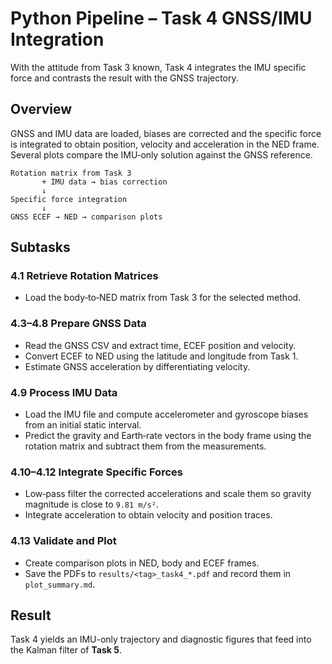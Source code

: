 # Python Pipeline – Task 4 GNSS/IMU Integration

With the attitude from Task 3 known, Task 4 integrates the IMU specific force and contrasts the result with the GNSS trajectory.

## Overview

GNSS and IMU data are loaded, biases are corrected and the specific force is integrated to obtain position, velocity and acceleration in the NED frame.  Several plots compare the IMU‑only solution against the GNSS reference.

```text
Rotation matrix from Task 3
       + IMU data → bias correction
       ↓
Specific force integration
       ↓
GNSS ECEF → NED → comparison plots
```

## Subtasks

### 4.1 Retrieve Rotation Matrices
- Load the body‑to‑NED matrix from Task 3 for the selected method.

### 4.3–4.8 Prepare GNSS Data
- Read the GNSS CSV and extract time, ECEF position and velocity.
- Convert ECEF to NED using the latitude and longitude from Task 1.
- Estimate GNSS acceleration by differentiating velocity.

### 4.9 Process IMU Data
- Load the IMU file and compute accelerometer and gyroscope biases from an initial static interval.
- Predict the gravity and Earth‑rate vectors in the body frame using the rotation matrix and subtract them from the measurements.

### 4.10–4.12 Integrate Specific Forces
- Low‑pass filter the corrected accelerations and scale them so gravity magnitude is close to `9.81 m/s²`.
- Integrate acceleration to obtain velocity and position traces.

### 4.13 Validate and Plot
- Create comparison plots in NED, body and ECEF frames.
- Save the PDFs to `results/<tag>_task4_*.pdf` and record them in `plot_summary.md`.

## Result

Task 4 yields an IMU-only trajectory and diagnostic figures that feed into the Kalman filter of **Task 5**.
